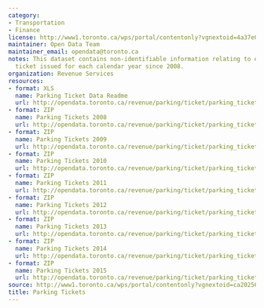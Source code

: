 ```yaml
---
category:
- Transportation
- Finance
license: http://www1.toronto.ca/wps/portal/contentonly?vgnextoid=4a37e03bb8d1e310VgnVCM10000071d60f89RCRD
maintainer: Open Data Team
maintainer_email: opendata@toronto.ca
notes: This dataset contains non-identifiable information relating to each parking
  ticket issued for each calendar year since 2008.
organization: Revenue Services
resources:
- format: XLS
  name: Parking Ticket Data Readme
  url: http://opendata.toronto.ca/revenue/parking/ticket/parking_tickets_readme.xls
- format: ZIP
  name: Parking Tickets 2008
  url: http://opendata.toronto.ca/revenue/parking/ticket/parking_tickets_2008.zip
- format: ZIP
  name: Parking Tickets 2009
  url: http://opendata.toronto.ca/revenue/parking/ticket/parking_tickets_2009.zip
- format: ZIP
  name: Parking Tickets 2010
  url: http://opendata.toronto.ca/revenue/parking/ticket/parking_tickets_2010.zip
- format: ZIP
  name: Parking Tickets 2011
  url: http://opendata.toronto.ca/revenue/parking/ticket/parking_tickets_2011.zip
- format: ZIP
  name: Parking Tickets 2012
  url: http://opendata.toronto.ca/revenue/parking/ticket/parking_tickets_2012.zip
- format: ZIP
  name: Parking Tickets 2013
  url: http://opendata.toronto.ca/revenue/parking/ticket/parking_tickets_2013.zip
- format: ZIP
  name: Parking Tickets 2014
  url: http://opendata.toronto.ca/revenue/parking/ticket/parking_tickets_2014.zip
- format: ZIP
  name: Parking Tickets 2015
  url: http://opendata.toronto.ca/revenue/parking/ticket/parking_tickets_2015.zip
source: http://www1.toronto.ca/wps/portal/contentonly?vgnextoid=ca20256c54ea4310VgnVCM1000003dd60f89RCRD&vgnextchannel=1a66e03bb8d1e310VgnVCM10000071d60f89RCRD
title: Parking Tickets
---
```

